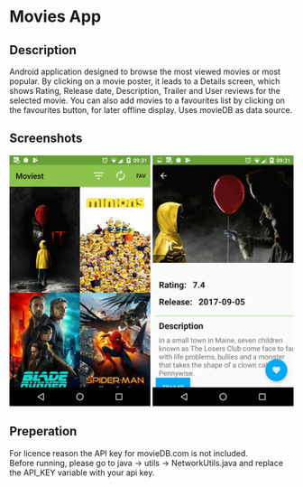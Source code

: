# Movies App

## Description
Android application designed to browse the most viewed movies or most popular. By clicking on a movie poster,
it leads to a Details screen, which shows Rating, Release date, Description, Trailer and User reviews for
the selected movie. You can also add movies to a favourites list by clicking on the favourites button,
for later offline display. Uses movieDB as data source.  
## Screenshots
<img src="images/menu.png" height="444" width="250"> <img src="images/details1.png" height="444" width="250">
## Preperation
For licence reason the API key for movieDB.com is not included.  
Before running, please go to java -> utils -> NetworkUtils.java and replace the API_KEY variable with your api key.
